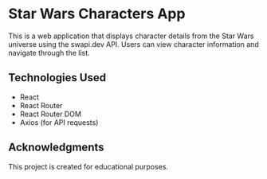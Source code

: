 # Star Wars Characters App
This is a web application that displays character details from the Star Wars universe using the swapi.dev API. Users can view character information and navigate through the list.

## Technologies Used

- React
- React Router
- React Router DOM
- Axios (for API requests)

## Acknowledgments

This project is created for educational purposes.